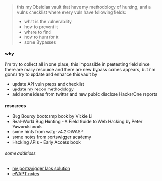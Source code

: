 > this my Obsidian vault that have my methodology of hunting, and a vulns checklist
> where every vuln have following fields:
> -  what is the vulnerability
> - how to prevent it
> - where to find
> - how to hunt for it
> - some Bypasses 
#### why 
i'm try to collect all in one place, this impossible in pentesting field since there are many resource and there are new bypass comes appears, but i'm gonna try to update and enhance this vault by
- update API vuln preps and checklist
- update my recon methodology 
- add some ideas from twitter and new public disclose HackerOne reports
#### resources
- Bug Bounty bootcamp book by Vickie Li
- Real-World Bug Hunting - A Field Guide to Web Hacking by Peter Yaworski book
- some hints from wstg-v4.2 OWASP
- some notes from portswigger academy
- Hacking APIs - Early Access book

###### some additions
- [my portswigger labs solution](https://www.notion.so/mortorky/portswigger-net-all-labs-b13af4282a484c69bd0859dcef9561c7?pvs=4) 
- [eWAPT notes](https://www.notion.so/mortorky/7bae8431c25c40f298d0d5d94aefe52a?v=345ed30cff6c411181980a10ac86acc5&pvs=4) 
